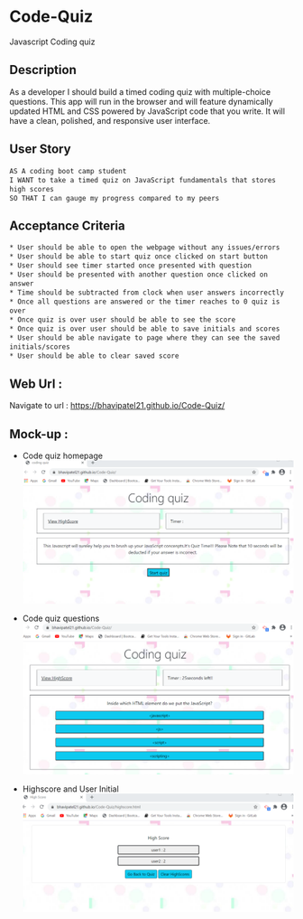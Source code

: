 # Code-Quiz
 Javascript Coding quiz
 
## Description 
  As a developer I should build a timed coding quiz with multiple-choice questions. This app will run in the browser and will feature dynamically updated HTML and CSS powered by JavaScript code that you write. It will have a clean, polished, and responsive user interface. 

## User Story
```
AS A coding boot camp student
I WANT to take a timed quiz on JavaScript fundamentals that stores high scores
SO THAT I can gauge my progress compared to my peers
```

## Acceptance Criteria
```
* User should be able to open the webpage without any issues/errors
* User should be able to start quiz once clicked on start button
* User should see timer started once presented with question 
* User should be presented with another question once clicked on answer
* Time should be subtracted from clock when user answers incorrectly
* Once all questions are answered or the timer reaches to 0 quiz is over
* Once quiz is over user should be able to see the score
* Once quiz is over user should be able to save initials and scores
* User should be able navigate to page where they can see the saved initials/scores
* User should be able to clear saved score

```
## Web Url :

Navigate to url : https://bhavipatel21.github.io/Code-Quiz/

## Mock-up :
* Code quiz homepage
![codingquiz homepage](./assets/images/codequiz_homepage.png)

* Code quiz questions
![codingquiz homepage](./assets/images/codequiz_questions.png)

* Highscore and User Initial
![codingquiz homepage](./assets/images/highscore_userinitial.png)

